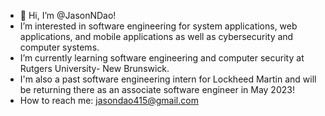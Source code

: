 - 👋 Hi, I’m @JasonNDao!
- I’m interested in software engineering for system applications, web applications, and mobile applications as well as cybersecurity and computer systems.
- I’m currently learning software engineering and computer security at Rutgers University- New Brunswick.
- I'm also a past software engineering intern for Lockheed Martin and will be returning there as an associate software engineer in May 2023!
- How to reach me: jasondao415@gmail.com

<!---
JasonNDao/JasonNDao is a ✨ special ✨ repository because its `README.md` (this file) appears on your GitHub profile.
You can click the Preview link to take a look at your changes.
--->
